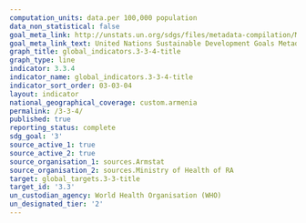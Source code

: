 ```yaml
---
computation_units: data.per 100,000 population
data_non_statistical: false
goal_meta_link: http://unstats.un.org/sdgs/files/metadata-compilation/Metadata-Goal-3.pdf
goal_meta_link_text: United Nations Sustainable Development Goals Metadata (pdf 865kB)
graph_title: global_indicators.3-3-4-title
graph_type: line
indicator: 3.3.4
indicator_name: global_indicators.3-3-4-title
indicator_sort_order: 03-03-04
layout: indicator
national_geographical_coverage: custom.armenia
permalink: /3-3-4/
published: true
reporting_status: complete
sdg_goal: '3'
source_active_1: true
source_active_2: true
source_organisation_1: sources.Armstat
source_organisation_2: sources.Ministry of Health of RA
target: global_targets.3-3-title
target_id: '3.3'
un_custodian_agency: World Health Organisation (WHO)
un_designated_tier: '2'
---
```

